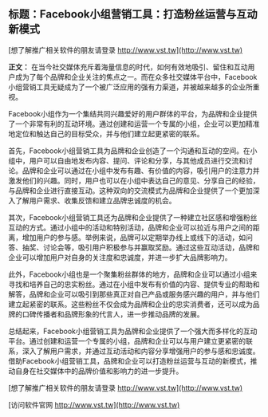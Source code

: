 ## **标题：Facebook小组营销工具：打造粉丝运营与互动新模式**

[想了解推广相关软件的朋友请登录 http://www.vst.tw](http://www.vst.tw)

**正文：**
在当今社交媒体充斥着海量信息的时代，如何有效地吸引、留住和互动用户成为了每个品牌和企业关注的焦点之一。而在众多社交媒体平台中，Facebook小组营销工具无疑成为了一个被广泛应用的强有力渠道，并被越来越多的企业所重视。

Facebook小组作为一个集结共同兴趣爱好的用户群体的平台，为品牌和企业提供了一个非常有利的互动环境。通过创建和运营一个专属的小组，企业可以更加精准地定位和触达自己的目标受众，并与他们建立起更紧密的联系。

首先，Facebook小组营销工具为品牌和企业创造了一个沟通和互动的空间。在小组中，用户可以自由地发布内容、提问、评论和分享，与其他成员进行交流和讨论。品牌和企业可以通过在小组中发布有趣、有价值的内容，吸引用户的注意力并激发他们的兴趣。同时，用户也可以在小组中表达自己的意见、分享自己的经验，与品牌和企业进行直接互动。这种双向的交流模式为品牌和企业提供了一个更加深入了解用户需求、收集反馈和建立品牌忠诚度的机会。

其次，Facebook小组营销工具还为品牌和企业提供了一种建立社区感和增强粉丝互动的方式。通过小组中的活动和特别活动，品牌和企业可以拉近与用户之间的距离，增加用户的参与感。举例来说，品牌可以定期举办线上或线下的活动，如问答、抽奖、讨论会等，吸引用户积极参与并赢取奖励。通过这些互动活动，品牌和企业可以增加用户对自身的关注度和忠诚度，并进一步扩大品牌影响力。

此外，Facebook小组也是一个聚集粉丝群体的地方，品牌和企业可以通过小组来寻找和培养自己的忠实粉丝。通过在小组中发布有价值的内容、提供专业的帮助和解答，品牌和企业可以吸引到那些真正对自己产品或服务感兴趣的用户，并与他们建立起紧密的联系。这些粉丝不仅会成为品牌和企业的忠实消费者，还可以成为品牌的口碑传播者和品牌形象的代言人，进一步推动品牌的发展。

总结起来，Facebook小组营销工具为品牌和企业提供了一个强大而多样化的互动平台。通过创建和运营一个专属的小组，品牌和企业可以与用户建立更紧密的联系，深入了解用户需求，并通过互动活动和内容分享增强用户的参与感和忠诚度。借助Facebook小组营销工具，品牌和企业可以打造粉丝运营与互动的新模式，推动自身在社交媒体中的品牌价值和影响力的进一步提升。

[想了解推广相关软件的朋友请登录 http://www.vst.tw](http://www.vst.tw)


[访问软件官网 http://www.vst.tw](http://www.vst.tw)
